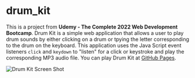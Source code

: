 # drum_kit

This is a project from <b>Udemy - The Complete 2022 Web Development Bootcamp</b>.  Drum Kit is a simple web application that allows a user to play drum sounds by either
clicking on a drum or tpying the letter corresponding to the drum on the keyboard.  This application uses the Java Script event listeners `click` and `keydown` to "listen" for a click or keystroke and play the corresponding MP3 audio file.  You can play Drum Kit at [GitHub Pages](https://george-brand.github.io/drum_kit/).

![Drum Kit Screen Shot](https://github.com/george-brand/drum_kit/tree/main/images/drum_kit_image.png)
